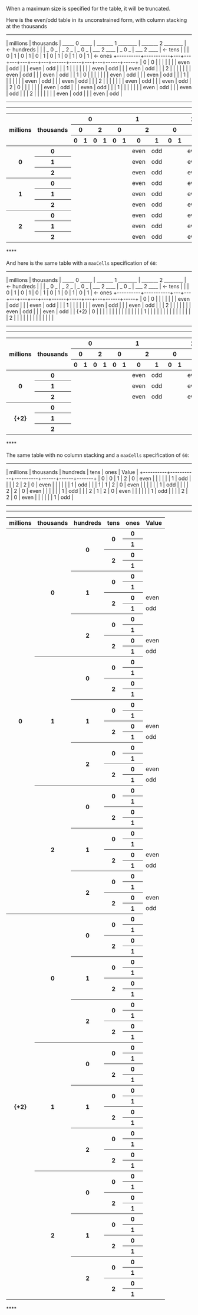 When a maximum size is specified for the table, it will be truncated.

Here is the even/odd table in its unconstrained form, with column stacking at the thousands

****
| millions | thousands | _____ 0 _____ | _______ 1 ________ | _______ 2 ________ | <- hundreds
|          |           | _ 0 _ | _ 2 _ | _ 0 _ | ___ 2 ____ | _ 0 _ | ___ 2 ____ | <- tens
|          |           | 0 | 1 | 0 | 1 | 0 | 1 |    0 |   1 | 0 | 1 |    0 |   1 | <- ones
+----------+-----------+---+---+---+---+---+---+------+-----+---+---+------+-----+
|        0 |         0 |   |   |   |   |   |   | even | odd |   |   | even | odd |
|          |         1 |   |   |   |   |   |   | even | odd |   |   | even | odd |
|          |         2 |   |   |   |   |   |   | even | odd |   |   | even | odd |
|        1 |         0 |   |   |   |   |   |   | even | odd |   |   | even | odd |
|          |         1 |   |   |   |   |   |   | even | odd |   |   | even | odd |
|          |         2 |   |   |   |   |   |   | even | odd |   |   | even | odd |
|        2 |         0 |   |   |   |   |   |   | even | odd |   |   | even | odd |
|          |         1 |   |   |   |   |   |   | even | odd |   |   | even | odd |
|          |         2 |   |   |   |   |   |   | even | odd |   |   | even | odd |
****

****
<table class="kvitable">
<thead class="kvitable_head">
<tr class="kvitable_tr">
<th rowspan="3" class="kvitable_th">
<div>
<span>millions</span>
</div>
</th>
<th rowspan="3" class="kvitable_th">
<div>
<span>thousands</span>
</div>
</th>
<th colspan="4" class="kvitable_th multicol">
<div>
<span>0</span>
</div>
</th>
<th colspan="4" class="kvitable_th multicol">
<div>
<span>1</span>
</div>
</th>
<th colspan="4" class="kvitable_th multicol">
<div>
<span>2</span>
</div>
</th>
<th class="rightlabel kvitable_th">&nbsp;&larr;hundreds</th>
</tr>
<tr class="kvitable_tr">
<th colspan="2" class="kvitable_th multicol">
<div>
<span>0</span>
</div>
</th>
<th colspan="2" class="kvitable_th multicol">
<div>
<span>2</span>
</div>
</th>
<th colspan="2" class="kvitable_th multicol">
<div>
<span>0</span>
</div>
</th>
<th colspan="2" class="kvitable_th multicol">
<div>
<span>2</span>
</div>
</th>
<th colspan="2" class="kvitable_th multicol">
<div>
<span>0</span>
</div>
</th>
<th colspan="2" class="kvitable_th multicol">
<div>
<span>2</span>
</div>
</th>
<th class="rightlabel kvitable_th">&nbsp;&larr;tens</th>
</tr>
<tr class="kvitable_tr">
<th class="kvitable_th">
<div>
<span>0</span>
</div>
</th>
<th class="kvitable_th">
<div>
<span>1</span>
</div>
</th>
<th class="kvitable_th">
<div>
<span>0</span>
</div>
</th>
<th class="kvitable_th">
<div>
<span>1</span>
</div>
</th>
<th class="kvitable_th">
<div>
<span>0</span>
</div>
</th>
<th class="kvitable_th">
<div>
<span>1</span>
</div>
</th>
<th class="kvitable_th">
<div>
<span>0</span>
</div>
</th>
<th class="kvitable_th">
<div>
<span>1</span>
</div>
</th>
<th class="kvitable_th">
<div>
<span>0</span>
</div>
</th>
<th class="kvitable_th">
<div>
<span>1</span>
</div>
</th>
<th class="kvitable_th">
<div>
<span>0</span>
</div>
</th>
<th class="kvitable_th">
<div>
<span>1</span>
</div>
</th>
<th class="rightlabel kvitable_th">&nbsp;&larr;ones</th>
</tr>
</thead>
<tbody class="kvitable_body">
<tr class="kvitable_tr">
<th rowspan="3" class="kvitable_th">
<div>
<span>0</span>
</div>
</th>
<th class="kvitable_th">
<div>
<span>0</span>
</div>
</th>
<td class="kvitable_td">
</td>
<td class="kvitable_td">
</td>
<td class="kvitable_td">
</td>
<td class="kvitable_td">
</td>
<td class="kvitable_td">
</td>
<td class="kvitable_td">
</td>
<td class="kvitable_td">even</td>
<td class="kvitable_td">odd</td>
<td class="kvitable_td">
</td>
<td class="kvitable_td">
</td>
<td class="kvitable_td">even</td>
<td class="kvitable_td">odd</td>
</tr>
<tr class="kvitable_tr">
<th class="kvitable_th">
<div>
<span>1</span>
</div>
</th>
<td class="kvitable_td">
</td>
<td class="kvitable_td">
</td>
<td class="kvitable_td">
</td>
<td class="kvitable_td">
</td>
<td class="kvitable_td">
</td>
<td class="kvitable_td">
</td>
<td class="kvitable_td">even</td>
<td class="kvitable_td">odd</td>
<td class="kvitable_td">
</td>
<td class="kvitable_td">
</td>
<td class="kvitable_td">even</td>
<td class="kvitable_td">odd</td>
</tr>
<tr class="kvitable_tr">
<th class="kvitable_th">
<div>
<span>2</span>
</div>
</th>
<td class="kvitable_td">
</td>
<td class="kvitable_td">
</td>
<td class="kvitable_td">
</td>
<td class="kvitable_td">
</td>
<td class="kvitable_td">
</td>
<td class="kvitable_td">
</td>
<td class="kvitable_td">even</td>
<td class="kvitable_td">odd</td>
<td class="kvitable_td">
</td>
<td class="kvitable_td">
</td>
<td class="kvitable_td">even</td>
<td class="kvitable_td">odd</td>
</tr>
<tr class="kvitable_tr">
<th rowspan="3" class="kvitable_th">
<div>
<span>1</span>
</div>
</th>
<th class="kvitable_th">
<div>
<span>0</span>
</div>
</th>
<td class="kvitable_td">
</td>
<td class="kvitable_td">
</td>
<td class="kvitable_td">
</td>
<td class="kvitable_td">
</td>
<td class="kvitable_td">
</td>
<td class="kvitable_td">
</td>
<td class="kvitable_td">even</td>
<td class="kvitable_td">odd</td>
<td class="kvitable_td">
</td>
<td class="kvitable_td">
</td>
<td class="kvitable_td">even</td>
<td class="kvitable_td">odd</td>
</tr>
<tr class="kvitable_tr">
<th class="kvitable_th">
<div>
<span>1</span>
</div>
</th>
<td class="kvitable_td">
</td>
<td class="kvitable_td">
</td>
<td class="kvitable_td">
</td>
<td class="kvitable_td">
</td>
<td class="kvitable_td">
</td>
<td class="kvitable_td">
</td>
<td class="kvitable_td">even</td>
<td class="kvitable_td">odd</td>
<td class="kvitable_td">
</td>
<td class="kvitable_td">
</td>
<td class="kvitable_td">even</td>
<td class="kvitable_td">odd</td>
</tr>
<tr class="kvitable_tr">
<th class="kvitable_th">
<div>
<span>2</span>
</div>
</th>
<td class="kvitable_td">
</td>
<td class="kvitable_td">
</td>
<td class="kvitable_td">
</td>
<td class="kvitable_td">
</td>
<td class="kvitable_td">
</td>
<td class="kvitable_td">
</td>
<td class="kvitable_td">even</td>
<td class="kvitable_td">odd</td>
<td class="kvitable_td">
</td>
<td class="kvitable_td">
</td>
<td class="kvitable_td">even</td>
<td class="kvitable_td">odd</td>
</tr>
<tr class="kvitable_tr">
<th rowspan="3" class="kvitable_th">
<div>
<span>2</span>
</div>
</th>
<th class="kvitable_th">
<div>
<span>0</span>
</div>
</th>
<td class="kvitable_td">
</td>
<td class="kvitable_td">
</td>
<td class="kvitable_td">
</td>
<td class="kvitable_td">
</td>
<td class="kvitable_td">
</td>
<td class="kvitable_td">
</td>
<td class="kvitable_td">even</td>
<td class="kvitable_td">odd</td>
<td class="kvitable_td">
</td>
<td class="kvitable_td">
</td>
<td class="kvitable_td">even</td>
<td class="kvitable_td">odd</td>
</tr>
<tr class="kvitable_tr">
<th class="kvitable_th">
<div>
<span>1</span>
</div>
</th>
<td class="kvitable_td">
</td>
<td class="kvitable_td">
</td>
<td class="kvitable_td">
</td>
<td class="kvitable_td">
</td>
<td class="kvitable_td">
</td>
<td class="kvitable_td">
</td>
<td class="kvitable_td">even</td>
<td class="kvitable_td">odd</td>
<td class="kvitable_td">
</td>
<td class="kvitable_td">
</td>
<td class="kvitable_td">even</td>
<td class="kvitable_td">odd</td>
</tr>
<tr class="kvitable_tr">
<th class="kvitable_th">
<div>
<span>2</span>
</div>
</th>
<td class="kvitable_td">
</td>
<td class="kvitable_td">
</td>
<td class="kvitable_td">
</td>
<td class="kvitable_td">
</td>
<td class="kvitable_td">
</td>
<td class="kvitable_td">
</td>
<td class="kvitable_td">even</td>
<td class="kvitable_td">odd</td>
<td class="kvitable_td">
</td>
<td class="kvitable_td">
</td>
<td class="kvitable_td">even</td>
<td class="kvitable_td">odd</td>
</tr>
</tbody>
</table>
****


And here is the same table with a `maxCells` specification of `60`:

****
| millions | thousands | _____ 0 _____ | _______ 1 ________ | _______ 2 ________ | <- hundreds
|          |           | _ 0 _ | _ 2 _ | _ 0 _ | ___ 2 ____ | _ 0 _ | ___ 2 ____ | <- tens
|          |           | 0 | 1 | 0 | 1 | 0 | 1 |    0 |   1 | 0 | 1 |    0 |   1 | <- ones
+----------+-----------+---+---+---+---+---+---+------+-----+---+---+------+-----+
|        0 |         0 |   |   |   |   |   |   | even | odd |   |   | even | odd |
|          |         1 |   |   |   |   |   |   | even | odd |   |   | even | odd |
|          |         2 |   |   |   |   |   |   | even | odd |   |   | even | odd |
|     {+2} |         0 |   |   |   |   |   |   |      |     |   |   |      |     |
|          |         1 |   |   |   |   |   |   |      |     |   |   |      |     |
|          |         2 |   |   |   |   |   |   |      |     |   |   |      |     |
****

****
<table class="kvitable">
<thead class="kvitable_head">
<tr class="kvitable_tr">
<th rowspan="3" class="kvitable_th">
<div>
<span>millions</span>
</div>
</th>
<th rowspan="3" class="kvitable_th">
<div>
<span>thousands</span>
</div>
</th>
<th colspan="4" class="kvitable_th multicol">
<div>
<span>0</span>
</div>
</th>
<th colspan="4" class="kvitable_th multicol">
<div>
<span>1</span>
</div>
</th>
<th colspan="4" class="kvitable_th multicol">
<div>
<span>2</span>
</div>
</th>
<th class="rightlabel kvitable_th">&nbsp;&larr;hundreds</th>
</tr>
<tr class="kvitable_tr">
<th colspan="2" class="kvitable_th multicol">
<div>
<span>0</span>
</div>
</th>
<th colspan="2" class="kvitable_th multicol">
<div>
<span>2</span>
</div>
</th>
<th colspan="2" class="kvitable_th multicol">
<div>
<span>0</span>
</div>
</th>
<th colspan="2" class="kvitable_th multicol">
<div>
<span>2</span>
</div>
</th>
<th colspan="2" class="kvitable_th multicol">
<div>
<span>0</span>
</div>
</th>
<th colspan="2" class="kvitable_th multicol">
<div>
<span>2</span>
</div>
</th>
<th class="rightlabel kvitable_th">&nbsp;&larr;tens</th>
</tr>
<tr class="kvitable_tr">
<th class="kvitable_th">
<div>
<span>0</span>
</div>
</th>
<th class="kvitable_th">
<div>
<span>1</span>
</div>
</th>
<th class="kvitable_th">
<div>
<span>0</span>
</div>
</th>
<th class="kvitable_th">
<div>
<span>1</span>
</div>
</th>
<th class="kvitable_th">
<div>
<span>0</span>
</div>
</th>
<th class="kvitable_th">
<div>
<span>1</span>
</div>
</th>
<th class="kvitable_th">
<div>
<span>0</span>
</div>
</th>
<th class="kvitable_th">
<div>
<span>1</span>
</div>
</th>
<th class="kvitable_th">
<div>
<span>0</span>
</div>
</th>
<th class="kvitable_th">
<div>
<span>1</span>
</div>
</th>
<th class="kvitable_th">
<div>
<span>0</span>
</div>
</th>
<th class="kvitable_th">
<div>
<span>1</span>
</div>
</th>
<th class="rightlabel kvitable_th">&nbsp;&larr;ones</th>
</tr>
</thead>
<tbody class="kvitable_body">
<tr class="kvitable_tr">
<th rowspan="3" class="kvitable_th">
<div>
<span>0</span>
</div>
</th>
<th class="kvitable_th">
<div>
<span>0</span>
</div>
</th>
<td class="kvitable_td">
</td>
<td class="kvitable_td">
</td>
<td class="kvitable_td">
</td>
<td class="kvitable_td">
</td>
<td class="kvitable_td">
</td>
<td class="kvitable_td">
</td>
<td class="kvitable_td">even</td>
<td class="kvitable_td">odd</td>
<td class="kvitable_td">
</td>
<td class="kvitable_td">
</td>
<td class="kvitable_td">even</td>
<td class="kvitable_td">odd</td>
</tr>
<tr class="kvitable_tr">
<th class="kvitable_th">
<div>
<span>1</span>
</div>
</th>
<td class="kvitable_td">
</td>
<td class="kvitable_td">
</td>
<td class="kvitable_td">
</td>
<td class="kvitable_td">
</td>
<td class="kvitable_td">
</td>
<td class="kvitable_td">
</td>
<td class="kvitable_td">even</td>
<td class="kvitable_td">odd</td>
<td class="kvitable_td">
</td>
<td class="kvitable_td">
</td>
<td class="kvitable_td">even</td>
<td class="kvitable_td">odd</td>
</tr>
<tr class="kvitable_tr">
<th class="kvitable_th">
<div>
<span>2</span>
</div>
</th>
<td class="kvitable_td">
</td>
<td class="kvitable_td">
</td>
<td class="kvitable_td">
</td>
<td class="kvitable_td">
</td>
<td class="kvitable_td">
</td>
<td class="kvitable_td">
</td>
<td class="kvitable_td">even</td>
<td class="kvitable_td">odd</td>
<td class="kvitable_td">
</td>
<td class="kvitable_td">
</td>
<td class="kvitable_td">even</td>
<td class="kvitable_td">odd</td>
</tr>
<tr class="kvitable_tr">
<th rowspan="3" class="kvitable_th">
<div>
<span>{+2}</span>
</div>
</th>
<th class="kvitable_th">
<div>
<span>0</span>
</div>
</th>
<td class="kvitable_td">
</td>
<td class="kvitable_td">
</td>
<td class="kvitable_td">
</td>
<td class="kvitable_td">
</td>
<td class="kvitable_td">
</td>
<td class="kvitable_td">
</td>
<td class="kvitable_td">
</td>
<td class="kvitable_td">
</td>
<td class="kvitable_td">
</td>
<td class="kvitable_td">
</td>
<td class="kvitable_td">
</td>
<td class="kvitable_td">
</td>
</tr>
<tr class="kvitable_tr">
<th class="kvitable_th">
<div>
<span>1</span>
</div>
</th>
<td class="kvitable_td">
</td>
<td class="kvitable_td">
</td>
<td class="kvitable_td">
</td>
<td class="kvitable_td">
</td>
<td class="kvitable_td">
</td>
<td class="kvitable_td">
</td>
<td class="kvitable_td">
</td>
<td class="kvitable_td">
</td>
<td class="kvitable_td">
</td>
<td class="kvitable_td">
</td>
<td class="kvitable_td">
</td>
<td class="kvitable_td">
</td>
</tr>
<tr class="kvitable_tr">
<th class="kvitable_th">
<div>
<span>2</span>
</div>
</th>
<td class="kvitable_td">
</td>
<td class="kvitable_td">
</td>
<td class="kvitable_td">
</td>
<td class="kvitable_td">
</td>
<td class="kvitable_td">
</td>
<td class="kvitable_td">
</td>
<td class="kvitable_td">
</td>
<td class="kvitable_td">
</td>
<td class="kvitable_td">
</td>
<td class="kvitable_td">
</td>
<td class="kvitable_td">
</td>
<td class="kvitable_td">
</td>
</tr>
</tbody>
</table>
****

The same table with no column stacking and a `maxCells` specification of `60`:

****
| millions | thousands | hundreds | tens | ones | Value |
+----------+-----------+----------+------+------+-------+
|        0 |         0 |        1 |    2 |    0 |  even |
|          |           |          |      |    1 |   odd |
|          |           |        2 |    2 |    0 |  even |
|          |           |          |      |    1 |   odd |
|          |         1 |        1 |    2 |    0 |  even |
|          |           |          |      |    1 |   odd |
|          |           |        2 |    2 |    0 |  even |
|          |           |          |      |    1 |   odd |
|          |         2 |        1 |    2 |    0 |  even |
|          |           |          |      |    1 |   odd |
|          |           |        2 |    2 |    0 |  even |
|          |           |          |      |    1 |   odd |
****

****
<table class="kvitable">
<thead class="kvitable_head">
<tr class="kvitable_tr">
<th class="kvitable_th">
<div>
<span>millions</span>
</div>
</th>
<th class="kvitable_th">
<div>
<span>thousands</span>
</div>
</th>
<th class="kvitable_th">
<div>
<span>hundreds</span>
</div>
</th>
<th class="kvitable_th">
<div>
<span>tens</span>
</div>
</th>
<th class="kvitable_th">
<div>
<span>ones</span>
</div>
</th>
<th class="kvitable_th">
<div>
<span>Value</span>
</div>
</th>
</tr>
</thead>
<tbody class="kvitable_body">
<tr class="kvitable_tr">
<th rowspan="36" class="kvitable_th">
<div>
<span>0</span>
</div>
</th>
<th rowspan="12" class="kvitable_th">
<div>
<span>0</span>
</div>
</th>
<th rowspan="4" class="kvitable_th">
<div>
<span>0</span>
</div>
</th>
<th rowspan="2" class="kvitable_th">
<div>
<span>0</span>
</div>
</th>
<th class="kvitable_th">
<div>
<span>0</span>
</div>
</th>
<td class="kvitable_td">
</td>
</tr>
<tr class="kvitable_tr">
<th class="kvitable_th">
<div>
<span>1</span>
</div>
</th>
<td class="kvitable_td">
</td>
</tr>
<tr class="kvitable_tr">
<th rowspan="2" class="kvitable_th">
<div>
<span>2</span>
</div>
</th>
<th class="kvitable_th">
<div>
<span>0</span>
</div>
</th>
<td class="kvitable_td">
</td>
</tr>
<tr class="kvitable_tr">
<th class="kvitable_th">
<div>
<span>1</span>
</div>
</th>
<td class="kvitable_td">
</td>
</tr>
<tr class="kvitable_tr">
<th rowspan="4" class="kvitable_th">
<div>
<span>1</span>
</div>
</th>
<th rowspan="2" class="kvitable_th">
<div>
<span>0</span>
</div>
</th>
<th class="kvitable_th">
<div>
<span>0</span>
</div>
</th>
<td class="kvitable_td">
</td>
</tr>
<tr class="kvitable_tr">
<th class="kvitable_th">
<div>
<span>1</span>
</div>
</th>
<td class="kvitable_td">
</td>
</tr>
<tr class="kvitable_tr">
<th rowspan="2" class="kvitable_th">
<div>
<span>2</span>
</div>
</th>
<th class="kvitable_th">
<div>
<span>0</span>
</div>
</th>
<td class="kvitable_td">even</td>
</tr>
<tr class="kvitable_tr">
<th class="kvitable_th">
<div>
<span>1</span>
</div>
</th>
<td class="kvitable_td">odd</td>
</tr>
<tr class="kvitable_tr">
<th rowspan="4" class="kvitable_th">
<div>
<span>2</span>
</div>
</th>
<th rowspan="2" class="kvitable_th">
<div>
<span>0</span>
</div>
</th>
<th class="kvitable_th">
<div>
<span>0</span>
</div>
</th>
<td class="kvitable_td">
</td>
</tr>
<tr class="kvitable_tr">
<th class="kvitable_th">
<div>
<span>1</span>
</div>
</th>
<td class="kvitable_td">
</td>
</tr>
<tr class="kvitable_tr">
<th rowspan="2" class="kvitable_th">
<div>
<span>2</span>
</div>
</th>
<th class="kvitable_th">
<div>
<span>0</span>
</div>
</th>
<td class="kvitable_td">even</td>
</tr>
<tr class="kvitable_tr">
<th class="kvitable_th">
<div>
<span>1</span>
</div>
</th>
<td class="kvitable_td">odd</td>
</tr>
<tr class="kvitable_tr">
<th rowspan="12" class="kvitable_th">
<div>
<span>1</span>
</div>
</th>
<th rowspan="4" class="kvitable_th">
<div>
<span>0</span>
</div>
</th>
<th rowspan="2" class="kvitable_th">
<div>
<span>0</span>
</div>
</th>
<th class="kvitable_th">
<div>
<span>0</span>
</div>
</th>
<td class="kvitable_td">
</td>
</tr>
<tr class="kvitable_tr">
<th class="kvitable_th">
<div>
<span>1</span>
</div>
</th>
<td class="kvitable_td">
</td>
</tr>
<tr class="kvitable_tr">
<th rowspan="2" class="kvitable_th">
<div>
<span>2</span>
</div>
</th>
<th class="kvitable_th">
<div>
<span>0</span>
</div>
</th>
<td class="kvitable_td">
</td>
</tr>
<tr class="kvitable_tr">
<th class="kvitable_th">
<div>
<span>1</span>
</div>
</th>
<td class="kvitable_td">
</td>
</tr>
<tr class="kvitable_tr">
<th rowspan="4" class="kvitable_th">
<div>
<span>1</span>
</div>
</th>
<th rowspan="2" class="kvitable_th">
<div>
<span>0</span>
</div>
</th>
<th class="kvitable_th">
<div>
<span>0</span>
</div>
</th>
<td class="kvitable_td">
</td>
</tr>
<tr class="kvitable_tr">
<th class="kvitable_th">
<div>
<span>1</span>
</div>
</th>
<td class="kvitable_td">
</td>
</tr>
<tr class="kvitable_tr">
<th rowspan="2" class="kvitable_th">
<div>
<span>2</span>
</div>
</th>
<th class="kvitable_th">
<div>
<span>0</span>
</div>
</th>
<td class="kvitable_td">even</td>
</tr>
<tr class="kvitable_tr">
<th class="kvitable_th">
<div>
<span>1</span>
</div>
</th>
<td class="kvitable_td">odd</td>
</tr>
<tr class="kvitable_tr">
<th rowspan="4" class="kvitable_th">
<div>
<span>2</span>
</div>
</th>
<th rowspan="2" class="kvitable_th">
<div>
<span>0</span>
</div>
</th>
<th class="kvitable_th">
<div>
<span>0</span>
</div>
</th>
<td class="kvitable_td">
</td>
</tr>
<tr class="kvitable_tr">
<th class="kvitable_th">
<div>
<span>1</span>
</div>
</th>
<td class="kvitable_td">
</td>
</tr>
<tr class="kvitable_tr">
<th rowspan="2" class="kvitable_th">
<div>
<span>2</span>
</div>
</th>
<th class="kvitable_th">
<div>
<span>0</span>
</div>
</th>
<td class="kvitable_td">even</td>
</tr>
<tr class="kvitable_tr">
<th class="kvitable_th">
<div>
<span>1</span>
</div>
</th>
<td class="kvitable_td">odd</td>
</tr>
<tr class="kvitable_tr">
<th rowspan="12" class="kvitable_th">
<div>
<span>2</span>
</div>
</th>
<th rowspan="4" class="kvitable_th">
<div>
<span>0</span>
</div>
</th>
<th rowspan="2" class="kvitable_th">
<div>
<span>0</span>
</div>
</th>
<th class="kvitable_th">
<div>
<span>0</span>
</div>
</th>
<td class="kvitable_td">
</td>
</tr>
<tr class="kvitable_tr">
<th class="kvitable_th">
<div>
<span>1</span>
</div>
</th>
<td class="kvitable_td">
</td>
</tr>
<tr class="kvitable_tr">
<th rowspan="2" class="kvitable_th">
<div>
<span>2</span>
</div>
</th>
<th class="kvitable_th">
<div>
<span>0</span>
</div>
</th>
<td class="kvitable_td">
</td>
</tr>
<tr class="kvitable_tr">
<th class="kvitable_th">
<div>
<span>1</span>
</div>
</th>
<td class="kvitable_td">
</td>
</tr>
<tr class="kvitable_tr">
<th rowspan="4" class="kvitable_th">
<div>
<span>1</span>
</div>
</th>
<th rowspan="2" class="kvitable_th">
<div>
<span>0</span>
</div>
</th>
<th class="kvitable_th">
<div>
<span>0</span>
</div>
</th>
<td class="kvitable_td">
</td>
</tr>
<tr class="kvitable_tr">
<th class="kvitable_th">
<div>
<span>1</span>
</div>
</th>
<td class="kvitable_td">
</td>
</tr>
<tr class="kvitable_tr">
<th rowspan="2" class="kvitable_th">
<div>
<span>2</span>
</div>
</th>
<th class="kvitable_th">
<div>
<span>0</span>
</div>
</th>
<td class="kvitable_td">even</td>
</tr>
<tr class="kvitable_tr">
<th class="kvitable_th">
<div>
<span>1</span>
</div>
</th>
<td class="kvitable_td">odd</td>
</tr>
<tr class="kvitable_tr">
<th rowspan="4" class="kvitable_th">
<div>
<span>2</span>
</div>
</th>
<th rowspan="2" class="kvitable_th">
<div>
<span>0</span>
</div>
</th>
<th class="kvitable_th">
<div>
<span>0</span>
</div>
</th>
<td class="kvitable_td">
</td>
</tr>
<tr class="kvitable_tr">
<th class="kvitable_th">
<div>
<span>1</span>
</div>
</th>
<td class="kvitable_td">
</td>
</tr>
<tr class="kvitable_tr">
<th rowspan="2" class="kvitable_th">
<div>
<span>2</span>
</div>
</th>
<th class="kvitable_th">
<div>
<span>0</span>
</div>
</th>
<td class="kvitable_td">even</td>
</tr>
<tr class="kvitable_tr">
<th class="kvitable_th">
<div>
<span>1</span>
</div>
</th>
<td class="kvitable_td">odd</td>
</tr>
<tr class="kvitable_tr">
<th rowspan="36" class="kvitable_th">
<div>
<span>{+2}</span>
</div>
</th>
<th rowspan="12" class="kvitable_th">
<div>
<span>0</span>
</div>
</th>
<th rowspan="4" class="kvitable_th">
<div>
<span>0</span>
</div>
</th>
<th rowspan="2" class="kvitable_th">
<div>
<span>0</span>
</div>
</th>
<th class="kvitable_th">
<div>
<span>0</span>
</div>
</th>
<td class="kvitable_td">
</td>
</tr>
<tr class="kvitable_tr">
<th class="kvitable_th">
<div>
<span>1</span>
</div>
</th>
<td class="kvitable_td">
</td>
</tr>
<tr class="kvitable_tr">
<th rowspan="2" class="kvitable_th">
<div>
<span>2</span>
</div>
</th>
<th class="kvitable_th">
<div>
<span>0</span>
</div>
</th>
<td class="kvitable_td">
</td>
</tr>
<tr class="kvitable_tr">
<th class="kvitable_th">
<div>
<span>1</span>
</div>
</th>
<td class="kvitable_td">
</td>
</tr>
<tr class="kvitable_tr">
<th rowspan="4" class="kvitable_th">
<div>
<span>1</span>
</div>
</th>
<th rowspan="2" class="kvitable_th">
<div>
<span>0</span>
</div>
</th>
<th class="kvitable_th">
<div>
<span>0</span>
</div>
</th>
<td class="kvitable_td">
</td>
</tr>
<tr class="kvitable_tr">
<th class="kvitable_th">
<div>
<span>1</span>
</div>
</th>
<td class="kvitable_td">
</td>
</tr>
<tr class="kvitable_tr">
<th rowspan="2" class="kvitable_th">
<div>
<span>2</span>
</div>
</th>
<th class="kvitable_th">
<div>
<span>0</span>
</div>
</th>
<td class="kvitable_td">
</td>
</tr>
<tr class="kvitable_tr">
<th class="kvitable_th">
<div>
<span>1</span>
</div>
</th>
<td class="kvitable_td">
</td>
</tr>
<tr class="kvitable_tr">
<th rowspan="4" class="kvitable_th">
<div>
<span>2</span>
</div>
</th>
<th rowspan="2" class="kvitable_th">
<div>
<span>0</span>
</div>
</th>
<th class="kvitable_th">
<div>
<span>0</span>
</div>
</th>
<td class="kvitable_td">
</td>
</tr>
<tr class="kvitable_tr">
<th class="kvitable_th">
<div>
<span>1</span>
</div>
</th>
<td class="kvitable_td">
</td>
</tr>
<tr class="kvitable_tr">
<th rowspan="2" class="kvitable_th">
<div>
<span>2</span>
</div>
</th>
<th class="kvitable_th">
<div>
<span>0</span>
</div>
</th>
<td class="kvitable_td">
</td>
</tr>
<tr class="kvitable_tr">
<th class="kvitable_th">
<div>
<span>1</span>
</div>
</th>
<td class="kvitable_td">
</td>
</tr>
<tr class="kvitable_tr">
<th rowspan="12" class="kvitable_th">
<div>
<span>1</span>
</div>
</th>
<th rowspan="4" class="kvitable_th">
<div>
<span>0</span>
</div>
</th>
<th rowspan="2" class="kvitable_th">
<div>
<span>0</span>
</div>
</th>
<th class="kvitable_th">
<div>
<span>0</span>
</div>
</th>
<td class="kvitable_td">
</td>
</tr>
<tr class="kvitable_tr">
<th class="kvitable_th">
<div>
<span>1</span>
</div>
</th>
<td class="kvitable_td">
</td>
</tr>
<tr class="kvitable_tr">
<th rowspan="2" class="kvitable_th">
<div>
<span>2</span>
</div>
</th>
<th class="kvitable_th">
<div>
<span>0</span>
</div>
</th>
<td class="kvitable_td">
</td>
</tr>
<tr class="kvitable_tr">
<th class="kvitable_th">
<div>
<span>1</span>
</div>
</th>
<td class="kvitable_td">
</td>
</tr>
<tr class="kvitable_tr">
<th rowspan="4" class="kvitable_th">
<div>
<span>1</span>
</div>
</th>
<th rowspan="2" class="kvitable_th">
<div>
<span>0</span>
</div>
</th>
<th class="kvitable_th">
<div>
<span>0</span>
</div>
</th>
<td class="kvitable_td">
</td>
</tr>
<tr class="kvitable_tr">
<th class="kvitable_th">
<div>
<span>1</span>
</div>
</th>
<td class="kvitable_td">
</td>
</tr>
<tr class="kvitable_tr">
<th rowspan="2" class="kvitable_th">
<div>
<span>2</span>
</div>
</th>
<th class="kvitable_th">
<div>
<span>0</span>
</div>
</th>
<td class="kvitable_td">
</td>
</tr>
<tr class="kvitable_tr">
<th class="kvitable_th">
<div>
<span>1</span>
</div>
</th>
<td class="kvitable_td">
</td>
</tr>
<tr class="kvitable_tr">
<th rowspan="4" class="kvitable_th">
<div>
<span>2</span>
</div>
</th>
<th rowspan="2" class="kvitable_th">
<div>
<span>0</span>
</div>
</th>
<th class="kvitable_th">
<div>
<span>0</span>
</div>
</th>
<td class="kvitable_td">
</td>
</tr>
<tr class="kvitable_tr">
<th class="kvitable_th">
<div>
<span>1</span>
</div>
</th>
<td class="kvitable_td">
</td>
</tr>
<tr class="kvitable_tr">
<th rowspan="2" class="kvitable_th">
<div>
<span>2</span>
</div>
</th>
<th class="kvitable_th">
<div>
<span>0</span>
</div>
</th>
<td class="kvitable_td">
</td>
</tr>
<tr class="kvitable_tr">
<th class="kvitable_th">
<div>
<span>1</span>
</div>
</th>
<td class="kvitable_td">
</td>
</tr>
<tr class="kvitable_tr">
<th rowspan="12" class="kvitable_th">
<div>
<span>2</span>
</div>
</th>
<th rowspan="4" class="kvitable_th">
<div>
<span>0</span>
</div>
</th>
<th rowspan="2" class="kvitable_th">
<div>
<span>0</span>
</div>
</th>
<th class="kvitable_th">
<div>
<span>0</span>
</div>
</th>
<td class="kvitable_td">
</td>
</tr>
<tr class="kvitable_tr">
<th class="kvitable_th">
<div>
<span>1</span>
</div>
</th>
<td class="kvitable_td">
</td>
</tr>
<tr class="kvitable_tr">
<th rowspan="2" class="kvitable_th">
<div>
<span>2</span>
</div>
</th>
<th class="kvitable_th">
<div>
<span>0</span>
</div>
</th>
<td class="kvitable_td">
</td>
</tr>
<tr class="kvitable_tr">
<th class="kvitable_th">
<div>
<span>1</span>
</div>
</th>
<td class="kvitable_td">
</td>
</tr>
<tr class="kvitable_tr">
<th rowspan="4" class="kvitable_th">
<div>
<span>1</span>
</div>
</th>
<th rowspan="2" class="kvitable_th">
<div>
<span>0</span>
</div>
</th>
<th class="kvitable_th">
<div>
<span>0</span>
</div>
</th>
<td class="kvitable_td">
</td>
</tr>
<tr class="kvitable_tr">
<th class="kvitable_th">
<div>
<span>1</span>
</div>
</th>
<td class="kvitable_td">
</td>
</tr>
<tr class="kvitable_tr">
<th rowspan="2" class="kvitable_th">
<div>
<span>2</span>
</div>
</th>
<th class="kvitable_th">
<div>
<span>0</span>
</div>
</th>
<td class="kvitable_td">
</td>
</tr>
<tr class="kvitable_tr">
<th class="kvitable_th">
<div>
<span>1</span>
</div>
</th>
<td class="kvitable_td">
</td>
</tr>
<tr class="kvitable_tr">
<th rowspan="4" class="kvitable_th">
<div>
<span>2</span>
</div>
</th>
<th rowspan="2" class="kvitable_th">
<div>
<span>0</span>
</div>
</th>
<th class="kvitable_th">
<div>
<span>0</span>
</div>
</th>
<td class="kvitable_td">
</td>
</tr>
<tr class="kvitable_tr">
<th class="kvitable_th">
<div>
<span>1</span>
</div>
</th>
<td class="kvitable_td">
</td>
</tr>
<tr class="kvitable_tr">
<th rowspan="2" class="kvitable_th">
<div>
<span>2</span>
</div>
</th>
<th class="kvitable_th">
<div>
<span>0</span>
</div>
</th>
<td class="kvitable_td">
</td>
</tr>
<tr class="kvitable_tr">
<th class="kvitable_th">
<div>
<span>1</span>
</div>
</th>
<td class="kvitable_td">
</td>
</tr>
</tbody>
</table>
****
